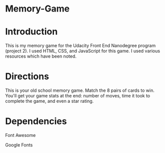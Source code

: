 # Memory-Game


# Introduction

  This is my memory game for the Udacity Front End Nanodegree program (project 2). I used HTML, CSS, and JavaScript for this game. I used various resources which have been noted. 
 
 
 # Directions
  This is your old school memory game. Match the 8 pairs of cards to win. You'll get your game stats at the end: number of moves, time it took to complete the game, and even a star rating. 
  
  
  
  # Dependencies
   Font Awesome
   
   Google Fonts
   
